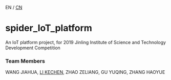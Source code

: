 EN / [CN](./README_CN.md)

# spider_IoT_platform
An IoT platform project, for 2019 Jinling Institute of Science and Technology Development Competition

### Team Members ###
WANG JIAHUA, [LI KECHEN](https://github.com/dxlkc), ZHAO ZELIANG, GU YUQING, ZHANG HAOYUE
